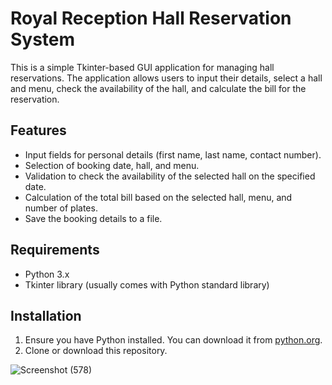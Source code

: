 # Royal Reception Hall Reservation System

This is a simple Tkinter-based GUI application for managing hall reservations. The application allows users to input their details, select a hall and menu, check the availability of the hall, and calculate the bill for the reservation.

## Features

- Input fields for personal details (first name, last name, contact number).
- Selection of booking date, hall, and menu.
- Validation to check the availability of the selected hall on the specified date.
- Calculation of the total bill based on the selected hall, menu, and number of plates.
- Save the booking details to a file.

## Requirements

- Python 3.x
- Tkinter library (usually comes with Python standard library)

## Installation

1. Ensure you have Python installed. You can download it from [python.org](https://www.python.org/downloads/).
2. Clone or download this repository.

![Screenshot (578)](https://github.com/AdithyaRathnayka/Hotel-Management-System/assets/99322651/f7ce70f5-442a-4d38-b435-31cad5cb86e2)

